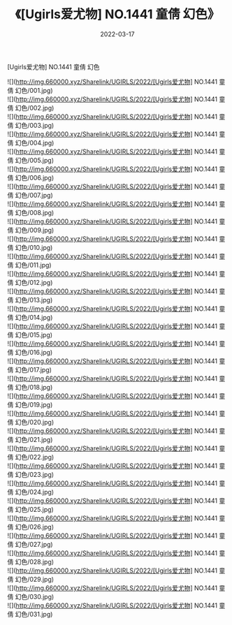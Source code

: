 ﻿---
layout: post
title:  《[Ugirls爱尤物] NO.1441 童倩 幻色》
date:   2022-03-17
img: http://img.660000.xyz/Sharelink/UGIRLS/2022/[Ugirls爱尤物] NO.1441 童倩 幻色/000.jpg
categories: [美女, 清纯, 唯美]
---

[Ugirls爱尤物] NO.1441 童倩 幻色

 ![](http://img.660000.xyz/Sharelink/UGIRLS/2022/[Ugirls爱尤物] NO.1441 童倩 幻色/001.jpg) <br>![](http://img.660000.xyz/Sharelink/UGIRLS/2022/[Ugirls爱尤物] NO.1441 童倩 幻色/002.jpg) <br>![](http://img.660000.xyz/Sharelink/UGIRLS/2022/[Ugirls爱尤物] NO.1441 童倩 幻色/003.jpg) <br>![](http://img.660000.xyz/Sharelink/UGIRLS/2022/[Ugirls爱尤物] NO.1441 童倩 幻色/004.jpg) <br>![](http://img.660000.xyz/Sharelink/UGIRLS/2022/[Ugirls爱尤物] NO.1441 童倩 幻色/005.jpg) <br>![](http://img.660000.xyz/Sharelink/UGIRLS/2022/[Ugirls爱尤物] NO.1441 童倩 幻色/006.jpg) <br>![](http://img.660000.xyz/Sharelink/UGIRLS/2022/[Ugirls爱尤物] NO.1441 童倩 幻色/007.jpg) <br>![](http://img.660000.xyz/Sharelink/UGIRLS/2022/[Ugirls爱尤物] NO.1441 童倩 幻色/008.jpg) <br>![](http://img.660000.xyz/Sharelink/UGIRLS/2022/[Ugirls爱尤物] NO.1441 童倩 幻色/009.jpg) <br>![](http://img.660000.xyz/Sharelink/UGIRLS/2022/[Ugirls爱尤物] NO.1441 童倩 幻色/010.jpg) <br>![](http://img.660000.xyz/Sharelink/UGIRLS/2022/[Ugirls爱尤物] NO.1441 童倩 幻色/011.jpg) <br>![](http://img.660000.xyz/Sharelink/UGIRLS/2022/[Ugirls爱尤物] NO.1441 童倩 幻色/012.jpg) <br>![](http://img.660000.xyz/Sharelink/UGIRLS/2022/[Ugirls爱尤物] NO.1441 童倩 幻色/013.jpg) <br>![](http://img.660000.xyz/Sharelink/UGIRLS/2022/[Ugirls爱尤物] NO.1441 童倩 幻色/014.jpg) <br>![](http://img.660000.xyz/Sharelink/UGIRLS/2022/[Ugirls爱尤物] NO.1441 童倩 幻色/015.jpg) <br>![](http://img.660000.xyz/Sharelink/UGIRLS/2022/[Ugirls爱尤物] NO.1441 童倩 幻色/016.jpg) <br>![](http://img.660000.xyz/Sharelink/UGIRLS/2022/[Ugirls爱尤物] NO.1441 童倩 幻色/017.jpg) <br>![](http://img.660000.xyz/Sharelink/UGIRLS/2022/[Ugirls爱尤物] NO.1441 童倩 幻色/018.jpg) <br>![](http://img.660000.xyz/Sharelink/UGIRLS/2022/[Ugirls爱尤物] NO.1441 童倩 幻色/019.jpg) <br>![](http://img.660000.xyz/Sharelink/UGIRLS/2022/[Ugirls爱尤物] NO.1441 童倩 幻色/020.jpg) <br>![](http://img.660000.xyz/Sharelink/UGIRLS/2022/[Ugirls爱尤物] NO.1441 童倩 幻色/021.jpg) <br>![](http://img.660000.xyz/Sharelink/UGIRLS/2022/[Ugirls爱尤物] NO.1441 童倩 幻色/022.jpg) <br>![](http://img.660000.xyz/Sharelink/UGIRLS/2022/[Ugirls爱尤物] NO.1441 童倩 幻色/023.jpg) <br>![](http://img.660000.xyz/Sharelink/UGIRLS/2022/[Ugirls爱尤物] NO.1441 童倩 幻色/024.jpg) <br>![](http://img.660000.xyz/Sharelink/UGIRLS/2022/[Ugirls爱尤物] NO.1441 童倩 幻色/025.jpg) <br>![](http://img.660000.xyz/Sharelink/UGIRLS/2022/[Ugirls爱尤物] NO.1441 童倩 幻色/026.jpg) <br>![](http://img.660000.xyz/Sharelink/UGIRLS/2022/[Ugirls爱尤物] NO.1441 童倩 幻色/027.jpg) <br>![](http://img.660000.xyz/Sharelink/UGIRLS/2022/[Ugirls爱尤物] NO.1441 童倩 幻色/028.jpg) <br>![](http://img.660000.xyz/Sharelink/UGIRLS/2022/[Ugirls爱尤物] NO.1441 童倩 幻色/029.jpg) <br>![](http://img.660000.xyz/Sharelink/UGIRLS/2022/[Ugirls爱尤物] NO.1441 童倩 幻色/030.jpg) <br>![](http://img.660000.xyz/Sharelink/UGIRLS/2022/[Ugirls爱尤物] NO.1441 童倩 幻色/031.jpg) <br>